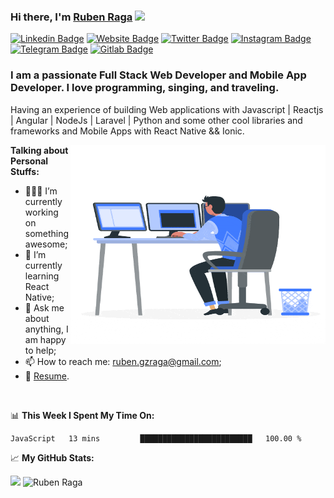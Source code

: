 ### Hi there, I'm <a href="https://rubengzraga.netlify.app" target="_blank">Ruben Raga</a> <img src="https://media.giphy.com/media/hvRJCLFzcasrR4ia7z/giphy.gif" width="25px">

[![Linkedin Badge](https://img.shields.io/badge/-LinkedIn-0e76a8?style=flat-square&logo=Linkedin&logoColor=white)](https://www.linkedin.com/in/rubengzraga)
[![Website Badge](https://img.shields.io/badge/Website-3b5998?style=flat-square&logo=google-chrome&logoColor=white)](https://rubengzraga.netlify.app)
[![Twitter Badge](https://img.shields.io/badge/-Twitter-00acee?style=flat-square&logo=Twitter&logoColor=white)](https://twitter.com/rubengzraga)
[![Instagram Badge](https://img.shields.io/badge/-Instagram-e4405f?style=flat-square&logo=Instagram&logoColor=white)](https://instagram.com/ruben.gzraga/)
[![Telegram Badge](https://img.shields.io/badge/-Telegram-0088cc?style=flat-square&logo=Telegram&logoColor=white)](https://t.me/rubengzraga)
[![Gitlab Badge](https://img.shields.io/badge/GitLab-330F63?style=flat-square&logo=gitlab&logoColor=white)](https://gitlab.com/ruben.gzraga)


### I am a passionate Full Stack Web Developer and Mobile App Developer. I love programming, singing, and traveling.

Having an experience of building Web applications with Javascript | Reactjs | Angular | NodeJs | Laravel | Python and some other cool libraries and frameworks and Mobile Apps with React Native && Ionic. 


<img align="right" alt="GIF" src="https://raw.githubusercontent.com/rubengzraga/rubengzraga/main/coding.gif" width="408" height="318" />
  
**Talking about Personal Stuffs:**

- 👨🏻‍💻 I’m currently working on something awesome;
- 🚀 I’m currently learning React Native;
- 💬 Ask me about anything, I am happy to help;
- 📫 How to reach me: ruben.gzraga@gmail.com;
- 📝 [Resume](https://rubengzraga.netlify.app/Resume.pdf).

</br>

📊 **This Week I Spent My Time On:**
<!--START_SECTION:waka-->
```text
JavaScript   13 mins         █████████████████████████   100.00 % 
```
<!--END_SECTION:waka-->


📈 **My GitHub Stats:**

<p>
  <img height="180em" src="https://github-readme-stats.vercel.app/api?username=rubengzraga&show_icons=true&hide_border=true&&count_private=true&include_all_commits=true" />
  <img height="180em" src="https://github-readme-stats.vercel.app/api/top-langs/?username=rubengzraga&show_icons=true&hide_border=true&layout=compact&langs_count=8" alt="Ruben Raga"/>
</p>

